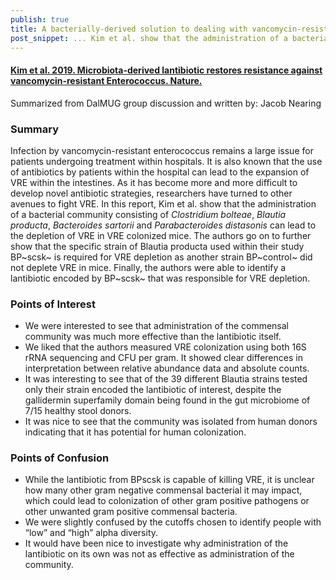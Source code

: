 ```yaml
---
publish: true
title: A bacterially-derived solution to dealing with vancomycin-resistant Enterococcus (VRE)
post_snippet: ... Kim et al. show that the administration of a bacterial community consisting of ... can lead to the depletion of VRE
---
```



#### [Kim et al. 2019. Microbiota-derived lantibiotic restores resistance against vancomycin-resistant Enterococcus. Nature.](https://www.nature.com/articles/s41586-019-1501-z)

Summarized from DalMUG group discussion and written by: Jacob Nearing

### Summary
Infection by vancomycin-resistant enterococcus remains a large issue for patients undergoing treatment within hospitals. It is also known that the use of antibiotics by patients within the hospital can lead to the expansion of VRE within the intestines. As it has become more and more difficult to develop novel antibiotic strategies, researchers have turned to other avenues to fight VRE. In this report, Kim et al. show that the administration of a bacterial community consisting of *Clostridium bolteae*, *Blautia producta*, *Bacteroides sartorii* and *Parabacteroides distasonis* can lead to the depletion of VRE in VRE colonized mice. The authors go on to further show that the specific strain of Blautia producta used within their study BP~scsk~ is required for VRE depletion as another strain BP~control~  did not deplete VRE in mice. Finally, the authors were able to identify a lantibiotic encoded by BP~scsk~ that was responsible for VRE depletion.


### Points of Interest
- We were interested to see that administration of the commensal community was much more effective than the lantibiotic itself. 
- We liked that the authors measured VRE colonization using both 16S rRNA sequencing and CFU per gram. It showed clear differences in interpretation between relative abundance data and absolute counts.
- It was interesting to see that of the 39 different Blautia strains tested only their strain encoded the lantibiotic of interest, despite the gallidermin superfamily domain being found in the gut microbiome of 7/15 healthy stool donors. 
- It was nice to see that the community was isolated from human donors indicating that it has potential for human colonization. 

### Points of Confusion
- While the lantibiotic from BPscsk is capable of killing VRE, it is unclear how many other gram negative commensal bacterial it may impact, which could lead to colonization of other gram positive pathogens or other unwanted gram positive commensal bacteria.
- We were slightly confused by the cutoffs chosen to identify people with “low” and “high” alpha diversity. 
- It would have been nice to investigate why administration of the lantibiotic on its own was not as effective as administration of the community.


